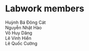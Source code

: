 # Labwork members 
Huỳnh Bá Đông Cát  
Nguyễn Nhật Hào  
Võ Huy Dâng  
Lê Vinh Hiển  
Lê Quốc Cường  